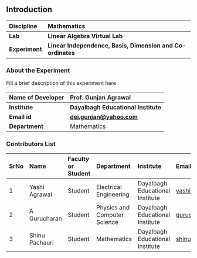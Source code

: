 ## Introduction


<b>Discipline | <b>Mathematics
:--|:--|
<b> Lab | <b> Linear Algebra Virtual Lab
<b> Experiment|     <b> Linear Independence, Basis, Dimension and Co-ordinates

### About the Experiment 

Fill a brief description of this experiment here

<b>Name of Developer | <b> Prof. Gunjan Agrawal
:--|:--|
<b> Institute | <b>  Dayalbagh Educational Institute
<b> Email id|     <b>  dei.gunjan@yahoo.com
<b> Department |  Mathematics

### Contributors List

SrNo | Name | Faculty or Student | Department| Institute | Email id
:--|:--|:--|:--|:--|:--|
1 | Yashi Agrawal | Student | Electrical Engineering | Dayalbagh Educational Institute | yashi03902@gmail.com
2 | A Gurucharan| Student | Physics and Computer Science | Dayalbagh Educational Institute | gurucharan1027@gmail.com
3 | Shinu Pachauri | Student | Mathematics | Dayalbagh Educational Institute | shinupachouri520@gmail.com

